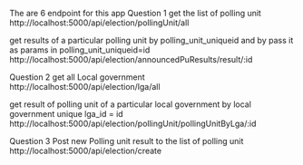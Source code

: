 The are 6 endpoint for this app
Question 1
get the list of polling unit
http://localhost:5000/api/election/pollingUnit/all

get results of a particular polling unit by polling_unit_uniqueid and by pass it as params in polling_unit_uniqueid=id
http://localhost:5000/api/election/announcedPuResults/result/:id

Question 2
get all Local government
http://localhost:5000/api/election/lga/all

get result of polling unit of a particular local government by local government unique lga_id = id
http://localhost:5000/api/election/pollingUnit/pollingUnitByLga/:id

Question 3
Post new Polling unit result to the list of polling unit
http://localhost:5000/api/election/create
